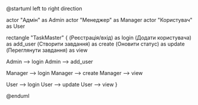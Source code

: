 @startuml
left to right direction

actor "Адмін" as Admin
actor "Менеджер" as Manager
actor "Користувач" as User

rectangle "TaskMaster" {
  (Реєстрація/вхід) as login
  (Додати користувача) as add_user
  (Створити завдання) as create
  (Оновити статус) as update
  (Переглянути завдання) as view

  Admin --> login
  Admin --> add_user

  Manager --> login
  Manager --> create
  Manager --> view

  User --> login
  User --> update
  User --> view
}

@enduml
